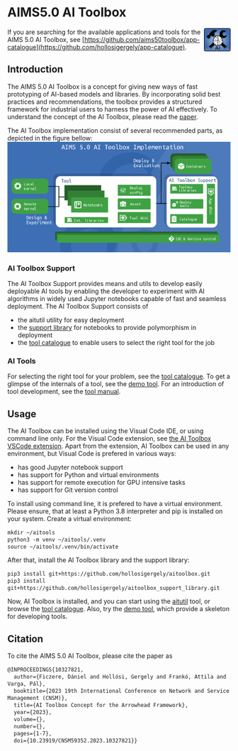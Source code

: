 # AIMS5.0 AI Toolbox

<img align="right" width="60" height="auto" src="iconc.png">
  
If you are searching for the available applications and tools for the AIMS 5.0 AI Toolbox, see [https://github.com/aims50toolbox/app-catalogue](https://github.com/hollosigergely/app-catalogue).

## Introduction
The AIMS 5.0 AI Toolbox is a concept for giving new ways of fast prototyping of AI-based models and libraries. By incorporating solid best practices and recommendations, the toolbox provides a structured framework for industrial users to harness the power of AI effectively. To understand the concept of the AI Toolbox, please read the [paper](doc/NOMS2024.pdf).

The AI Toolbox implementation consist of several recommended parts, as depicted in the figure bellow:
![rfwf](./doc/images/aitoolbox-implementation.png)

### AI Toolbox Support
The AI Toolbox Support provides means and utils to develop easily deployable AI tools by enabling the developer to experiment with AI algorithms in widely used Jupyter notebooks capable of fast and seamless deployment. The AI Toolbox Support consists of

 * the aitutil utility for easy deployment
 * the [support library](https://github.com/aims50toolbox/aitoolbox_support_library) for notebooks to provide polymorphism in deployment
 * the [tool catalogue](https://github.com/aims50toolbox/app-catalogue) to enable users to select the right tool for the job


### AI Tools
For selecting the right tool for your problem, see the [tool catalogue](https://github.com/aims50toolbox/app-catalogue). To get a glimpse of the internals of a tool, see the [demo tool](https://github.com/aims50toolbox/demo-tool). For an introduction of tool development, see the [tool manual](doc/tools.md).

## Usage
The AI Toolbox can be installed using the Visual Code IDE, or using command line only. For the Visual Code extension, see [the AI Toolbox VSCode extension](). Apart from the extension, AI Toolbox can be used in any environment, but Visual Code is prefered in various ways:

 * has good Jupyter notebook support
 * has support for Python and virtual environments
 * has support for remote execution for GPU intensive tasks
 * has support for Git version control

To install using command line, it is prefered to have a virtual environment. Please ensure, that at least a Python 3.8 interpreter and pip is installed on your system. Create a virtual environment:
```
mkdir ~/aitools
python3 -m venv ~/aitools/.venv
source ~/aitools/.venv/bin/activate
```

After that, install the AI Toolbox library and the support library:
```
pip3 install git+https://github.com/hollosigergely/aitoolbox.git
pip3 install git+https://github.com/hollosigergely/aitoolbox_support_library.git
```

Now, AI Toolbox is installed, and you can start using the [aitutil](doc/aitutil.md) tool, or browse the [tool catalogue](https://github.com/aims50toolbox/app-catalogue). Also, try the 
[demo tool](https://github.com/aims50toolbox/demo-tool), which provide a skeleton for developing tools.

## Citation
To cite the AIMS 5.0 AI Toolbox, please cite the paper as
```
@INPROCEEDINGS{10327821,
  author={Ficzere, Dániel and Hollósi, Gergely and Frankó, Attila and Varga, Pál},
  booktitle={2023 19th International Conference on Network and Service Management (CNSM)}, 
  title={AI Toolbox Concept for the Arrowhead Framework}, 
  year={2023},
  volume={},
  number={},
  pages={1-7},
  doi={10.23919/CNSM59352.2023.10327821}}

```
